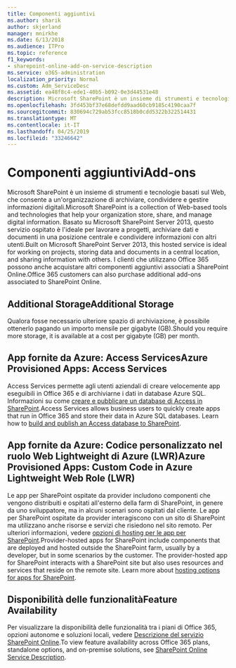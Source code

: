 ```yaml
---
title: Componenti aggiuntivi
ms.author: sharik
author: skjerland
manager: mnirkhe
ms.date: 6/13/2018
ms.audience: ITPro
ms.topic: reference
f1_keywords:
- sharepoint-online-add-on-service-description
ms.service: o365-administration
localization_priority: Normal
ms.custom: Adm_ServiceDesc
ms.assetid: ea48f8c4-ede1-40b5-b092-0e3d44531e48
description: Microsoft SharePoint è un insieme di strumenti e tecnologie basati sul Web, che consente a un'organizzazione di archiviare, condividere e gestire informazioni digitali. Basato su Microsoft SharePoint Server 2013, questo servizio ospitato è l'ideale per lavorare a progetti, archiviare dati e documenti in una posizione centrale e condividere informazioni con altri utenti. I clienti che utilizzano Office 365 possono anche acquistare altri componenti aggiuntivi associati a SharePoint Online.
ms.openlocfilehash: 3fd453bf37e68defdd9aad60cb9185c4190caa7f
ms.sourcegitcommit: 830694c729ab53fcc8518b0cdd5322b322514431
ms.translationtype: MT
ms.contentlocale: it-IT
ms.lasthandoff: 04/25/2019
ms.locfileid: "33246642"
---
```

# <a name="add-ons"></a><span data-ttu-id="48588-105">Componenti aggiuntivi</span><span class="sxs-lookup"><span data-stu-id="48588-105">Add-ons</span></span>

<span data-ttu-id="48588-106">Microsoft SharePoint è un insieme di strumenti e tecnologie basati sul Web, che consente a un'organizzazione di archiviare, condividere e gestire informazioni digitali.</span><span class="sxs-lookup"><span data-stu-id="48588-106">Microsoft SharePoint is a collection of Web-based tools and technologies that help your organization store, share, and manage digital information.</span></span> <span data-ttu-id="48588-107">Basato su Microsoft SharePoint Server 2013, questo servizio ospitato è l'ideale per lavorare a progetti, archiviare dati e documenti in una posizione centrale e condividere informazioni con altri utenti.</span><span class="sxs-lookup"><span data-stu-id="48588-107">Built on Microsoft SharePoint Server 2013, this hosted service is ideal for working on projects, storing data and documents in a central location, and sharing information with others.</span></span> <span data-ttu-id="48588-108">I clienti che utilizzano Office 365 possono anche acquistare altri componenti aggiuntivi associati a SharePoint Online.</span><span class="sxs-lookup"><span data-stu-id="48588-108">Office 365 customers can also purchase additional add-ons associated to SharePoint Online.</span></span>
  
## <a name="additional-storage"></a><span data-ttu-id="48588-109">Additional Storage</span><span class="sxs-lookup"><span data-stu-id="48588-109">Additional Storage</span></span>
<span data-ttu-id="48588-110"><a name="bkmk_AdditionalStorage"> </a></span><span class="sxs-lookup"><span data-stu-id="48588-110"></span></span>

<span data-ttu-id="48588-111">Qualora fosse necessario ulteriore spazio di archiviazione, è possibile ottenerlo pagando un importo mensile per gigabyte (GB).</span><span class="sxs-lookup"><span data-stu-id="48588-111">Should you require more storage, it is available at a cost per gigabyte (GB) per month.</span></span>
  
## <a name="azure-provisioned-apps-access-services"></a><span data-ttu-id="48588-112">App fornite da Azure: Access Services</span><span class="sxs-lookup"><span data-stu-id="48588-112">Azure Provisioned Apps: Access Services</span></span>
<span data-ttu-id="48588-113"><a name="bkmk_AzureProvisionedAppsAccessServices"> </a></span><span class="sxs-lookup"><span data-stu-id="48588-113"></span></span>

<span data-ttu-id="48588-p103">Access Services permette agli utenti aziendali di creare velocemente app eseguibili in Office 365 e di archiviarne i dati in database Azure SQL. Informazioni su come [creare e pubblicare un database di Access in SharePoint](https://go.microsoft.com/fwlink/p/?LinkID=393754).</span><span class="sxs-lookup"><span data-stu-id="48588-p103">Access Services allows business users to quickly create apps that run in Office 365 and store their data in Azure SQL databases. Learn how to [build and publish an Access database to SharePoint](https://go.microsoft.com/fwlink/p/?LinkID=393754).</span></span>
  
## <a name="azure-provisioned-apps-custom-code-in-azure-lightweight-web-role-lwr"></a><span data-ttu-id="48588-116">App fornite da Azure: Codice personalizzato nel ruolo Web Lightweight di Azure (LWR)</span><span class="sxs-lookup"><span data-stu-id="48588-116">Azure Provisioned Apps: Custom Code in Azure Lightweight Web Role (LWR)</span></span>
<span data-ttu-id="48588-117"><a name="bkmk_AzureProvisionedAppsCustomCodeinAzureLWR"> </a></span><span class="sxs-lookup"><span data-stu-id="48588-117"></span></span>

<span data-ttu-id="48588-p104">Le app per SharePoint ospitate da provider includono componenti che vengono distribuiti e ospitati all'esterno della farm di SharePoint, in genere da uno sviluppatore, ma in alcuni scenari sono ospitati dal cliente. Le app per SharePoint ospitate da provider interagiscono con un sito di SharePoint ma utilizzano anche risorse e servizi che risiedono nel sito remoto. Per ulteriori informazioni, vedere [opzioni di hosting per le app per SharePoint](https://go.microsoft.com/fwlink/?LinkId=271314).</span><span class="sxs-lookup"><span data-stu-id="48588-p104">Provider-hosted apps for SharePoint include components that are deployed and hosted outside the SharePoint farm, usually by a developer, but in some scenarios by the customer. The provider-hosted app for SharePoint interacts with a SharePoint site but also uses resources and services that reside on the remote site. Learn more about [hosting options for apps for SharePoint](https://go.microsoft.com/fwlink/?LinkId=271314).</span></span>
  
## <a name="feature-availability"></a><span data-ttu-id="48588-121">Disponibilità delle funzionalità</span><span class="sxs-lookup"><span data-stu-id="48588-121">Feature Availability</span></span>
<span data-ttu-id="48588-122"><a name="bkmk_AzureProvisionedAppsCustomCodeinAzureLWR"> </a></span><span class="sxs-lookup"><span data-stu-id="48588-122"></span></span>

<span data-ttu-id="48588-123">Per visualizzare la disponibilità delle funzionalità tra i piani di Office 365, opzioni autonome e soluzioni locali, vedere [Descrizione del servizio SharePoint Online](sharepoint-online-service-description.md).</span><span class="sxs-lookup"><span data-stu-id="48588-123">To view feature availability across Office 365 plans, standalone options, and on-premise solutions, see [SharePoint Online Service Description](sharepoint-online-service-description.md).</span></span>
  

